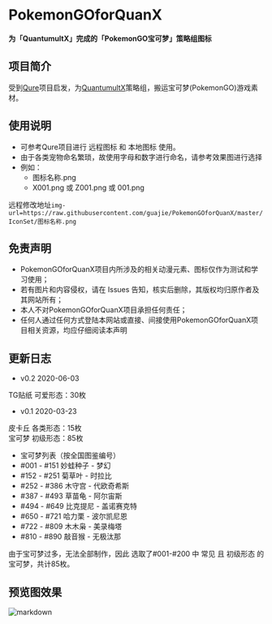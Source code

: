 # PokemonGOforQuanX

**为「QuantumultX」完成的「PokemonGO宝可梦」策略组图标**


## 项目简介
受到[Qure](https://github.com/Koolson/Qure "Qure")项目启发，为[QuantumultX](https://github.com/crossutility/Quantumult-X/ "QuantumultX")策略组，搬运宝可梦(PokemonGO)游戏素材。

## 使用说明
+ 可参考Qure项目进行 远程图标 和 本地图标 使用。
+ 由于各类宠物命名繁琐，故使用字母和数字进行命名，请参考效果图进行选择
+ 例如：
    * 图标名称.png
    * X001.png 或 Z001.png 或 001.png

远程修改地址`img-url=https://raw.githubusercontent.com/guajie/PokemonGOforQuanX/master/IconSet/图标名称.png`


## 免责声明
+ PokemonGOforQuanX项目内所涉及的相关动漫元素、图标仅作为测试和学习使用；
+ 若有图片和内容侵权，请在 Issues 告知，核实后删除，其版权均归原作者及其网站所有；
+ 本人不对PokemonGOforQuanX项目承担任何责任；
+ 任何人通过任何方式登陆本网站或直接、间接使用PokemonGOforQuanX项目相关资源，均应仔细阅读本声明


## 更新日志

+ v0.2
2020-06-03

TG贴纸 可爱形态：30枚



+ v0.1
2020-03-23

皮卡丘 各类形态：15枚  
宝可梦 初级形态：85枚  

+ 宝可梦列表（按全国图鉴编号）
+ #001 - #151 妙蛙种子 - 梦幻
+ #152 - #251 菊草叶 - 时拉比
+ #252 - #386 木守宫 - 代欧奇希斯
+ #387 - #493 草苗龟 - 阿尔宙斯
+ #494 - #649 比克提尼 - 盖诺赛克特
+ #650 - #721 哈力栗 - 波尔凯尼恩
+ #722 - #809 木木枭 - 美录梅塔
+ #810 - #890 敲音猴 - 无极汰那

由于宝可梦过多，无法全部制作，因此 选取了#001-#200 中 常见 且 初级形态 的宝可梦，共计85枚。



## 预览图效果
![markdown](https://github.com/guajie/PokemonGOforQuanX/blob/master/Preview.jpg "PokemonGOforQuanX")
